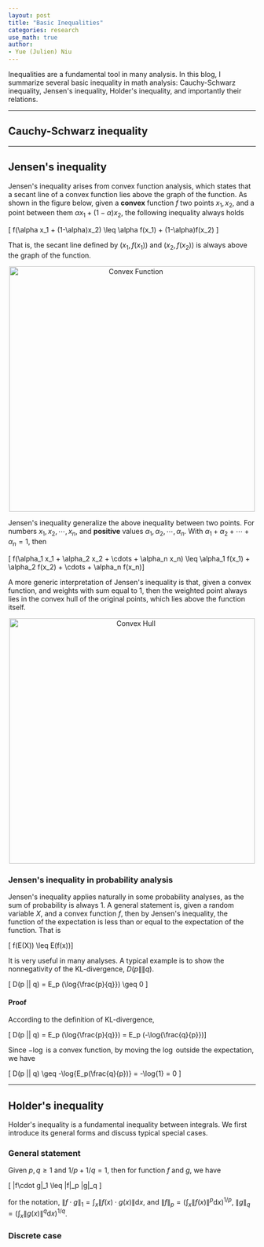 ```yaml
---
layout: post
title: "Basic Inequalities"
categories: research
use_math: true
author:
- Yue (Julien) Niu
---
```


Inequalities are a fundamental tool in many analysis. In this blog, I summarize several basic inequality in math analysis:
Cauchy-Schwarz inequality, Jensen's inequality, Holder's inequality, and importantly their relations.

---

## Cauchy-Schwarz inequality

---

## Jensen's inequality

Jensen's inequality arises from convex function analysis, which states that a secant line of a convex function lies above
the graph of the function. As shown in the figure below, given a **convex** function $f$ two points $x_1, x_2$, and a point between them $\alpha x_1 + (1-\alpha)x_2$,
the following inequality always holds

\[ f(\alpha x_1 + (1-\alpha)x_2) \leq \alpha f(x_1) + (1-\alpha)f(x_2) \]

That is, the secant line defined by $(x_1, f(x_1))$ and $(x_2, f(x_2))$ is always above the graph of the function. 

<p style="text-align: center;">
<img src="https://yuehniu.github.io/homepage//assets/fig/dp/convexity.png" alt="Convex Function" width="500"/>
</p>

Jensen's inequality generalize the above inequality between two points. For numbers $x_1, x_2, \cdots, x_n$, and **positive** values $\alpha_1, \alpha_2, \cdots, \alpha_n$.
With $\alpha_1 + \alpha_2 + \cdots + \alpha_n = 1$, then

\[ f(\alpha_1 x_1 + \alpha_2 x_2 + \cdots + \alpha_n x_n) \leq \alpha_1 f(x_1) + \alpha_2 f(x_2) + \cdots + \alpha_n f(x_n)\]

A more generic interpretation of Jensen's inequality is that, given a convex function, and weights with sum equal to 1, then the weighted point always lies in the convex hull of the original points,
which lies above the function itself. 

<p style="text-align: center;">
<img src="https://yuehniu.github.io/homepage//assets/fig/dp/convexhull.png" alt="Convex Hull" width="500"/>
</p>

### Jensen's inequality in probability analysis

Jensen's inequality applies naturally in some probability analyses, as the sum of probability is always 1.
A general statement is, given a random variable $X$, and a convex function $f$, then by Jensen's inequality,
the function of the expectation is less than or equal to the expectation of the function. That is

\[ f(E(X)) \leq E(f(x))\]

It is very useful in many analyses. A typical example is to show the nonnegativity of the KL-divergence, $D(p\|\|q)$. 

\[ D(p \|\| q) = E_p (\log{\frac{p}{q}}) \geq 0 \]

#### Proof

According to the definition of KL-divergence,

\[ D(p \|\| q) = E_p (\log{\frac{p}{q}}) = E_p (-\log{\frac{q}{p}})\]

Since $-\log$ is a convex function, by moving the $\log$ outside the expectation, we have

\[ D(p \|\| q) \geq -\log{E_p(\frac{q}{p})} = -\log{1} = 0 \]

---

## Holder's inequality

Holder's inequality is a fundamental inequality between integrals. We first introduce its general forms and discuss typical special cases.

### General statement

Given $p, q \geq 1$ and $1/p + 1/q = 1$, then for function $f$ and $g$, we have 

\[ \|f\cdot g\|_1 \leq \|f\|_p \|g\|_q \]

for the notation, $\| f\cdot g \|_1 = \int_x \| f(x)\cdot g(x)\| \text{d} x$, and $\| f \|_p = (\int_x \| f(x) \|^p \text{d}x)^{1/p}$, $\| g \|_q = (\int_x \| g(x) \|^q \text{d}x)^{1/q}$.

### Discrete case

